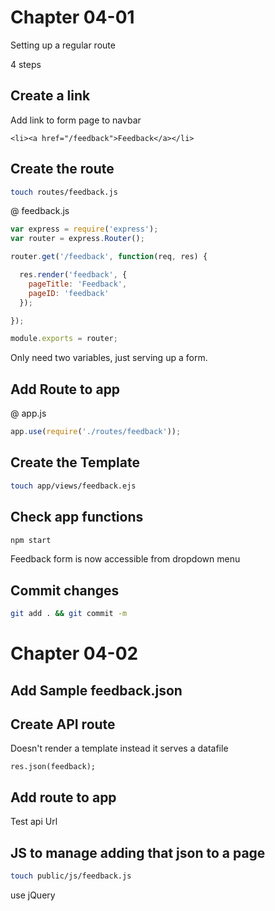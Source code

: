 # Chapter 04-01

Setting up  a regular route

4 steps

## Create a link

Add link to form page to navbar

```ejs
<li><a href="/feedback">Feedback</a></li>
```



## Create the route

```bash
touch routes/feedback.js
```

@ feedback.js

```javascript
var express = require('express');
var router = express.Router();

router.get('/feedback', function(req, res) {

  res.render('feedback', {
    pageTitle: 'Feedback',
    pageID: 'feedback'
  });

});

module.exports = router;

```

Only need two variables, just serving up a form.

## Add Route to app

@ app.js

```javascript
app.use(require('./routes/feedback'));
```



## Create the Template

```bash
touch app/views/feedback.ejs
```



## Check app functions

```bash
npm start
```

Feedback form is now accessible from dropdown menu

## Commit changes

```bash
git add . && git commit -m
```



## 

# Chapter 04-02

## Add Sample feedback.json





## Create API route





Doesn't render a template instead it serves a datafile

```res.json(feedback);```





## Add route to app





Test api Url



## JS to manage adding that json to a page



```bash
touch public/js/feedback.js
```

use jQuery

```javascript

```







